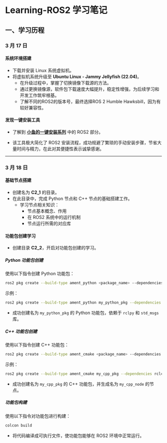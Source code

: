 
# Learning-ROS2 学习笔记  

## 一、学习历程  

### 3 月 17 日  

#### 系统环境搭建  
- 下载并安装 Linux 系统虚拟机。  
- 将虚拟机系统升级至 **Ubuntu Linux - Jammy Jellyfish (22.04)**。  
  - 在升级过程中，掌握了切换镜像下载源的方法。  
  - 通过更换镜像源，软件包下载速度大幅提升，稳定性增强，为后续学习和开发工作筑牢根基。  
  - 了解不同的ROS2的版本号，最终选择ROS 2 Humble Hawksbill，因为有较好兼容性。

#### 发现一键安装工具  
- 了解到 [**小鱼的一键安装系列**](https://fishros.org.cn/forum/topic/20/%E5%B0%8F%E9%B1%BC%E7%9A%84%E4%B8%80%E9%94%AE%E5%AE%89%E8%A3%85%E7%B3%BB%E5%88%97?lang=en-GB) 中的 ROS2 部分。  
 
- 该工具极大简化了 ROS2 安装流程，成功规避了繁琐的手动安装步骤，节省大量时间与精力，在此对其便捷性表示诚挚感谢。  

---

### 3 月 18 日  

#### 基础节点搭建  
- 创建名为 **C2_1** 的目录。  
- 在此目录中，完成 Python 节点和 C++ 节点的基础搭建工作。  
  - 学习节点相关知识：  
    - 节点基本概念、作用  
    - 在 ROS2 系统中的运行机制  
    - 节点运行所需的对应库  

#### 功能包创建学习  
- 创建目录 **C2_2**，开启对功能包创建的学习。  

##### Python 功能包创建  
使用以下指令创建 Python 功能包：  
```bash
ros2 pkg create --build-type ament_python <package_name> --dependencies <dependency1> <dependency2> ...
```
示例：  
```bash
ros2 pkg create --build-type ament_python my_python_pkg --dependencies rclpy std_msgs
```
- 成功创建名为 `my_python_pkg` 的 Python 功能包，依赖于 `rclpy` 和 `std_msgs` 库。  

##### C++ 功能包创建  
使用以下指令创建 C++ 功能包：  
```bash
ros2 pkg create --build-type ament_cmake <package_name> --dependencies <dependency1> <dependency2> ... --node-name <node_name>
```
示例：  
```bash
ros2 pkg create --build-type ament_cmake my_cpp_pkg --dependencies rclcpp std_msgs --node-name my_cpp_node
```
- 成功创建名为 `my_cpp_pkg` 的 C++ 功能包，并生成名为 `my_cpp_node` 的节点。  

##### 功能包构建  
使用以下指令对功能包进行构建：  
```bash
colcon build
```
- 将代码编译成可执行文件，使功能包能够在 ROS2 环境中正常运行。  
